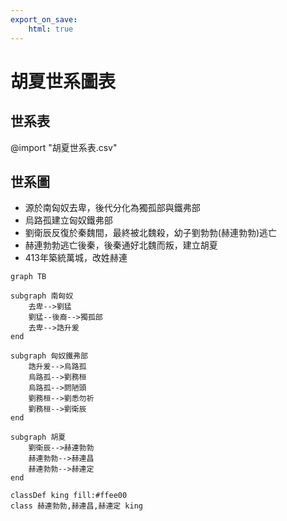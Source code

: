 ```yaml
---
export_on_save:
    html: true
---
```


# 胡夏世系圖表

## 世系表

@import "胡夏世系表.csv"

## 世系圖

- 源於南匈奴去卑，後代分化為獨孤部與鐵弗部
- 烏路孤建立匈奴鐵弗部
- 劉衛辰反復於秦魏間，最終被北魏殺，幼子劉勃勃(赫連勃勃)逃亡
- 赫連勃勃逃亡後秦，後秦通好北魏而叛，建立胡夏
- 413年築統萬城，改姓赫連

```mermaid
graph TB

subgraph 南匈奴
    去卑-->劉猛
    劉猛--後裔-->獨孤部
    去卑-->誥升爰
end

subgraph 匈奴鐵弗部    
    誥升爰-->烏路孤
    烏路孤-->劉務桓
    烏路孤-->閼陋頭
    劉務桓-->劉悉勿祈
    劉務桓-->劉衛辰
end

subgraph 胡夏
    劉衛辰-->赫連勃勃
    赫連勃勃-->赫連昌
    赫連勃勃-->赫連定
end

classDef king fill:#ffee00
class 赫連勃勃,赫連昌,赫連定 king
```
